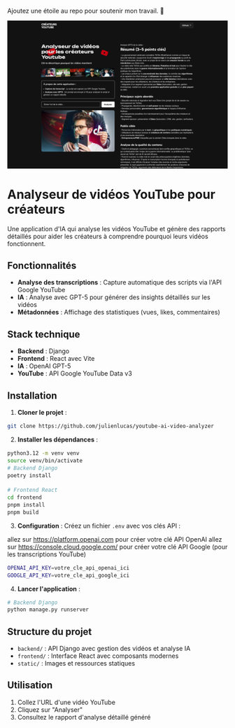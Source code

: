 Ajoutez une étoile au repo pour soutenir mon travail. 🙏

![En-tête de l'analyseur de style de mode](header.png)

# Analyseur de vidéos YouTube pour créateurs

Une application d'IA qui analyse les vidéos YouTube et génère des rapports détaillés pour aider les créateurs à comprendre pourquoi leurs vidéos fonctionnent.

## Fonctionnalités

- **Analyse des transcriptions** : Capture automatique des scripts via l'API Google YouTube
- **IA** : Analyse avec GPT-5 pour générer des insights détaillés sur les vidéos
- **Métadonnées** : Affichage des statistiques (vues, likes, commentaires)

## Stack technique

- **Backend** : Django
- **Frontend** : React avec Vite
- **IA** : OpenAI GPT-5
- **YouTube** : API Google YouTube Data v3

## Installation

1. **Cloner le projet** :
```bash
git clone https://github.com/julienlucas/youtube-ai-video-analyzer
```

2. **Installer les dépendances** :
```bash
python3.12 -m venv venv
source venv/bin/activate
# Backend Django
poetry install

# Frontend React
cd frontend
pnpm install
pnpm build
```

3. **Configuration** :
Créez un fichier `.env` avec vos clés API :

allez sur https://platform.openai.com pour créer votre clé API OpenAI
allez sur https://console.cloud.google.com/ pour créer votre clé API Google (pour les transcriptions YouTube)
```bash
OPENAI_API_KEY=votre_cle_api_openai_ici
GOOGLE_API_KEY=votre_cle_api_google_ici
```

4. **Lancer l'application** :
```bash
# Backend Django
python manage.py runserver
```

## Structure du projet

- `backend/` : API Django avec gestion des vidéos et analyse IA
- `frontend/` : Interface React avec composants modernes
- `static/` : Images et ressources statiques

## Utilisation

1. Collez l'URL d'une vidéo YouTube
2. Cliquez sur "Analyser"
3. Consultez le rapport d'analyse détaillé généré
